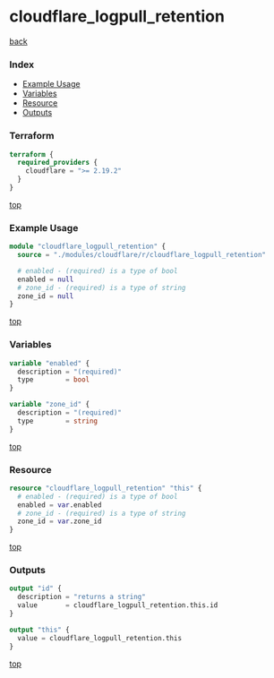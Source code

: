 # cloudflare_logpull_retention

[back](../cloudflare.md)

### Index

- [Example Usage](#example-usage)
- [Variables](#variables)
- [Resource](#resource)
- [Outputs](#outputs)

### Terraform

```terraform
terraform {
  required_providers {
    cloudflare = ">= 2.19.2"
  }
}
```

[top](#index)

### Example Usage

```terraform
module "cloudflare_logpull_retention" {
  source = "./modules/cloudflare/r/cloudflare_logpull_retention"

  # enabled - (required) is a type of bool
  enabled = null
  # zone_id - (required) is a type of string
  zone_id = null
}
```

[top](#index)

### Variables

```terraform
variable "enabled" {
  description = "(required)"
  type        = bool
}

variable "zone_id" {
  description = "(required)"
  type        = string
}
```

[top](#index)

### Resource

```terraform
resource "cloudflare_logpull_retention" "this" {
  # enabled - (required) is a type of bool
  enabled = var.enabled
  # zone_id - (required) is a type of string
  zone_id = var.zone_id
}
```

[top](#index)

### Outputs

```terraform
output "id" {
  description = "returns a string"
  value       = cloudflare_logpull_retention.this.id
}

output "this" {
  value = cloudflare_logpull_retention.this
}
```

[top](#index)